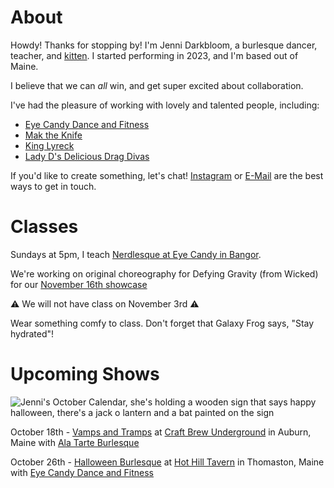 # About

Howdy! Thanks for stopping by! I'm Jenni Darkbloom, a burlesque dancer, teacher, and [kitten](https://kittening.darkbloom.dance). I started performing in 2023, and I'm based out of Maine.

I believe that we can _all_ win, and get super excited about collaboration.

I've had the pleasure of working with lovely and talented people, including:
- [Eye Candy Dance and Fitness](https://www.facebook.com/profile.php?id=100078283869662)
- [Mak the Knife](https://www.youtube.com/@mak_the_knife/featured)
- [King Lyreck](https://www.facebook.com/connora.caron)
- [Lady D's Delicious Drag Divas](https://www.facebook.com/DeliciousDragDivas/)

If you'd like to create something, let's chat! [Instagram](https://www.instagram.com/jennidarkbloom/) or [E-Mail](mailto:jennidarkbloom@gmail.com) are the best ways to get in touch.

# Classes

Sundays at 5pm, I teach [Nerdlesque at Eye Candy in Bangor](https://www.eyecandybangor.com/product/sunday-4pm-nerdlesque/351).

We're working on original choreography for Defying Gravity (from Wicked) for our [November 16th showcase](https://www.eyecandybangor.com/product/nov-16-spanksgiving/507)

⚠️  We will not have class on November 3rd ⚠️ 

Wear something comfy to class. Don't forget that Galaxy Frog says, "Stay hydrated"!

# Upcoming Shows

![Jenni's October Calendar, she's holding a wooden sign that says happy halloween, there's a jack o lantern and a bat painted on the sign](calendar/october-2024.png)

October 18th - [Vamps and Tramps](https://www.eventbrite.com/e/vamps-and-tramps-burlesque-show-tickets-1008590008867) at [Craft Brew Underground](http://craftbrewunderground.net) in Auburn, Maine with [Ala Tarte Burlesque](https://www.instagram.com/a_la_tarte_burlesque/)

October 26th - [Halloween Burlesque](https://www.eyecandybangor.com/product/oct-26-halloween-burlesque/506) at [Hot Hill Tavern](https://hothilltavernme.com) in Thomaston, Maine with [Eye Candy Dance and Fitness](https://www.instagram.com/eye_candy_dance_bangor/)

